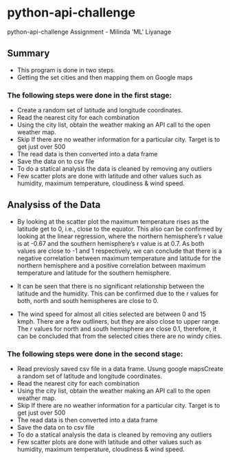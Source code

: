# python-api-challenge

python-api-challenge Assignment - Milinda 'ML' Liyanage


## Summary

* This program is done in two steps.
* Getting the set cities and then mapping them on Google maps 

### The following steps were done in the first stage: 

* Create a random set of latitude and longitude coordinates. 
* Read the nearest city for each combination
* Using the city list, obtain the weather making an API call to the open weather map.
* Skip If there are no weather information for a particular city. Target is to get just over 500 
* The read data is then converted into a data frame
* Save the data on to csv file
* To do a statical analysis the data is cleaned by removing  any outliers
* Few scatter plots are done with latitude and other values such as humidity, maximum temperature, cloudiness & wind speed.


## Analysiss of the Data
* By looking at the scatter plot the maximum temperature rises as the latitude get to 0, i.e., close to the equator. This also can be confirmed by looking at the linear regression, where the northern hemisphere’s r value is at -0.67 and the southern hemisphere’s r value is at 0.7.
As both values are close to -1 and 1 respectively, we can conclude that there is a negative correlation between maximum temperature and latitude for the northern hemisphere and a positive  correlation between maximum temperature and latitude for the southern hemisphere.

* It can be seen that there is no significant relationship between the latitude and the humidity. This can be confirmed due to the r values for both, north and south hemispheres are close to 0.

* The wind speed for almost all cities selected are between 0 and 15 kmph. There are a few outliners, but they are also close to upper range. The r values for north and south hemisphere are close 0.1, therefore, it can be concluded that from the selected cities there are no windy cities.


### The following steps were done in the second stage: 

* Read previosly saved csv file in a data frame.
Usung google mapsCreate a random set of latitude and longitude coordinates. 
* Read the nearest city for each combination
* Using the city list, obtain the weather making an API call to the open weather map.
* Skip If there are no weather information for a particular city. Target is to get just over 500 
* The read data is then converted into a data frame
* Save the data on to csv file
* To do a statical analysis the data is cleaned by removing  any outliers
* Few scatter plots are done with latitude and other values such as humidity, maximum temperature, cloudiness & wind speed.
